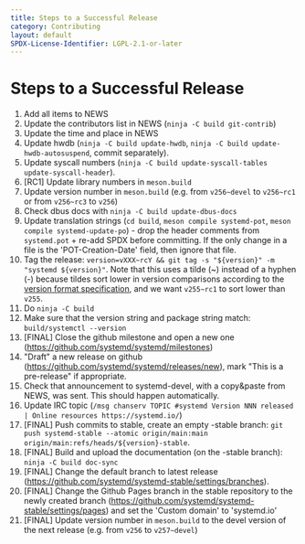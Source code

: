 ```yaml
---
title: Steps to a Successful Release
category: Contributing
layout: default
SPDX-License-Identifier: LGPL-2.1-or-later
---
```


# Steps to a Successful Release

1. Add all items to NEWS
2. Update the contributors list in NEWS (`ninja -C build git-contrib`)
3. Update the time and place in NEWS
4. Update hwdb (`ninja -C build update-hwdb`, `ninja -C build update-hwdb-autosuspend`, commit separately).
5. Update syscall numbers (`ninja -C build update-syscall-tables update-syscall-header`).
6. [RC1] Update library numbers in `meson.build`
7. Update version number in `meson.build` (e.g. from `v256~devel` to `v256~rc1` or from `v256~rc3` to `v256`)
8. Check dbus docs with `ninja -C build update-dbus-docs`
9. Update translation strings (`cd build`, `meson compile systemd-pot`, `meson compile systemd-update-po`) - drop the header comments from `systemd.pot` + re-add SPDX before committing. If the only change in a file is the 'POT-Creation-Date' field, then ignore that file.
10. Tag the release: `version=vXXX~rcY && git tag -s "${version}" -m "systemd ${version}"`. Note that this uses a tilde (\~) instead of a hyphen (-) because tildes sort lower in version comparisons according to the [version format specification](https://uapi-group.org/specifications/specs/version_format_specification/), and we want `v255~rc1` to sort lower than `v255`.
11. Do `ninja -C build`
12. Make sure that the version string and package string match: `build/systemctl --version`
13. [FINAL] Close the github milestone and open a new one (https://github.com/systemd/systemd/milestones)
14. "Draft" a new release on github (https://github.com/systemd/systemd/releases/new), mark "This is a pre-release" if appropriate.
15. Check that announcement to systemd-devel, with a copy&paste from NEWS, was sent. This should happen automatically.
16. Update IRC topic (`/msg chanserv TOPIC #systemd Version NNN released | Online resources https://systemd.io/`)
17. [FINAL] Push commits to stable, create an empty -stable branch: `git push systemd-stable --atomic origin/main:main origin/main:refs/heads/${version}-stable`.
18. [FINAL] Build and upload the documentation (on the -stable branch): `ninja -C build doc-sync`
19. [FINAL] Change the default branch to latest release (https://github.com/systemd/systemd-stable/settings/branches).
20. [FINAL] Change the Github Pages branch in the stable repository to the newly created branch (https://github.com/systemd/systemd-stable/settings/pages) and set the 'Custom domain' to 'systemd.io'
21. [FINAL] Update version number in `meson.build` to the devel version of the next release (e.g. from `v256` to `v257~devel`)
